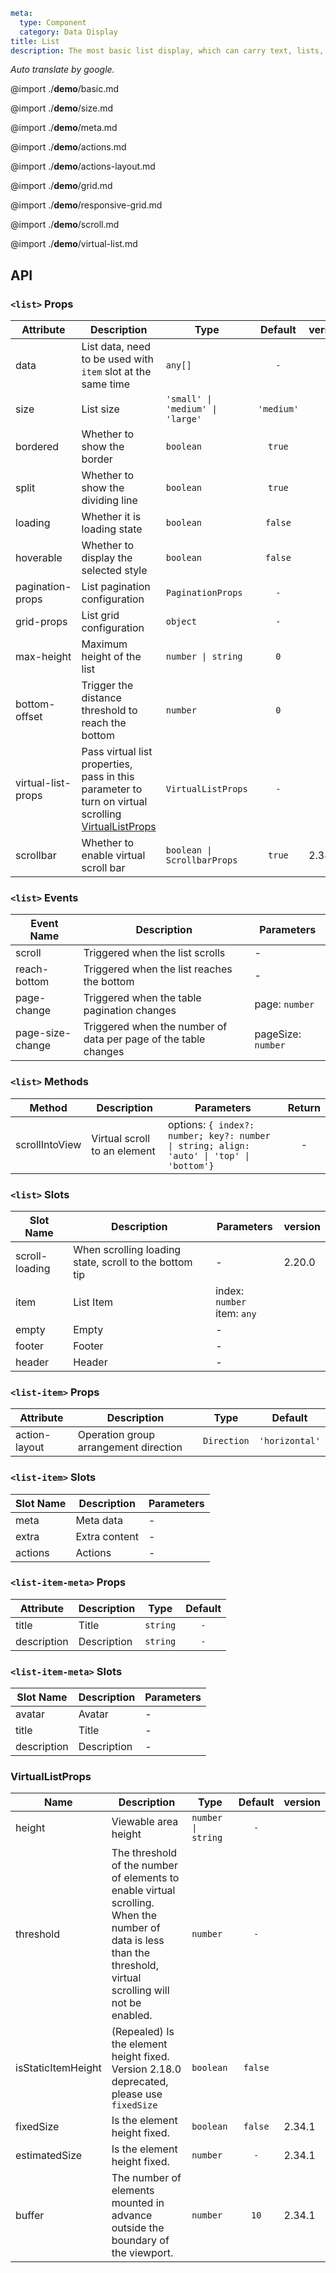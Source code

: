 ```yaml
meta:
  type: Component
  category: Data Display
title: List
description: The most basic list display, which can carry text, lists, pictures, and paragraphs, and is often used in the background data display page.
```

*Auto translate by google.*

@import ./__demo__/basic.md

@import ./__demo__/size.md

@import ./__demo__/meta.md

@import ./__demo__/actions.md

@import ./__demo__/actions-layout.md

@import ./__demo__/grid.md

@import ./__demo__/responsive-grid.md

@import ./__demo__/scroll.md

@import ./__demo__/virtual-list.md

## API


### `<list>` Props

|Attribute|Description|Type|Default|version|
|---|---|---|:---:|:---|
|data|List data, need to be used with `item` slot at the same time|`any[]`|`-`||
|size|List size|`'small' \| 'medium' \| 'large'`|`'medium'`||
|bordered|Whether to show the border|`boolean`|`true`||
|split|Whether to show the dividing line|`boolean`|`true`||
|loading|Whether it is loading state|`boolean`|`false`||
|hoverable|Whether to display the selected style|`boolean`|`false`||
|pagination-props|List pagination configuration|`PaginationProps`|`-`||
|grid-props|List grid configuration|`object`|`-`||
|max-height|Maximum height of the list|`number \| string`|`0`||
|bottom-offset|Trigger the distance threshold to reach the bottom|`number`|`0`||
|virtual-list-props|Pass virtual list properties, pass in this parameter to turn on virtual scrolling [VirtualListProps](#VirtualListProps)|`VirtualListProps`|`-`||
|scrollbar|Whether to enable virtual scroll bar|`boolean \| ScrollbarProps`|`true`|2.38.0|
### `<list>` Events

|Event Name|Description|Parameters|
|---|---|---|
|scroll|Triggered when the list scrolls|-|
|reach-bottom|Triggered when the list reaches the bottom|-|
|page-change|Triggered when the table pagination changes|page: `number`|
|page-size-change|Triggered when the number of data per page of the table changes|pageSize: `number`|
### `<list>` Methods

|Method|Description|Parameters|Return|
|---|---|---|:---:|
|scrollIntoView|Virtual scroll to an element|options: `{ index?: number; key?: number \| string; align: 'auto' \| 'top' \| 'bottom'}`|-|
### `<list>` Slots

|Slot Name|Description|Parameters|version|
|---|---|---|:---|
|scroll-loading|When scrolling loading state, scroll to the bottom tip|-|2.20.0|
|item|List Item|index: `number`<br>item: `any`||
|empty|Empty|-||
|footer|Footer|-||
|header|Header|-||




### `<list-item>` Props

|Attribute|Description|Type|Default|
|---|---|---|:---:|
|action-layout|Operation group arrangement direction|`Direction`|`'horizontal'`|
### `<list-item>` Slots

|Slot Name|Description|Parameters|
|---|---|---|
|meta|Meta data|-|
|extra|Extra content|-|
|actions|Actions|-|




### `<list-item-meta>` Props

|Attribute|Description|Type|Default|
|---|---|---|:---:|
|title|Title|`string`|`-`|
|description|Description|`string`|`-`|
### `<list-item-meta>` Slots

|Slot Name|Description|Parameters|
|---|---|---|
|avatar|Avatar|-|
|title|Title|-|
|description|Description|-|




### VirtualListProps

|Name|Description|Type|Default|version|
|---|---|---|:---:|:---|
|height|Viewable area height|`number \| string`|`-`||
|threshold|The threshold of the number of elements to enable virtual scrolling. When the number of data is less than the threshold, virtual scrolling will not be enabled.|`number`|`-`||
|isStaticItemHeight|(Repealed) Is the element height fixed. Version 2.18.0 deprecated, please use `fixedSize`|`boolean`|`false`||
|fixedSize|Is the element height fixed.|`boolean`|`false`|2.34.1|
|estimatedSize|Is the element height fixed.|`number`|`-`|2.34.1|
|buffer|The number of elements mounted in advance outside the boundary of the viewport.|`number`|`10`|2.34.1|


